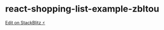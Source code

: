 # react-shopping-list-example-zbltou

[Edit on StackBlitz ⚡️](https://stackblitz.com/edit/react-shopping-list-example-zbltou)